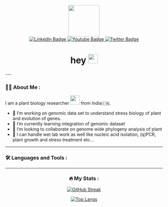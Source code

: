 <div id="header" align="center">
  <img src="https://media.giphy.com/media/l1fWtMmQbuGvm/giphy.gif" width="100"/>
</div>

<div id="badges" align="center">
  <a href="your-linkedin-URL">
    <img src="https://img.shields.io/badge/LinkedIn-blue?style=for-the-badge&logo=linkedin&logoColor=white" alt="LinkedIn Badge"/>
  </a>
  <a href="your-youtube-URL">
    <img src="https://img.shields.io/badge/YouTube-red?style=for-the-badge&logo=youtube&logoColor=white" alt="Youtube Badge"/>
  </a>
  <a href="your-twitter-URL">
    <img src="https://img.shields.io/badge/Twitter-blue?style=for-the-badge&logo=twitter&logoColor=white" alt="Twitter Badge"/>
  </a>
</div>
<div id="badges" align="center">
<img src="https://komarev.com/ghpvc/?username=your-github-sanjay7sngh&style=flat-square&color=blue" alt=""/
     </div>
  
<h1>
  hey
  <img src="https://media.giphy.com/media/hvRJCLFzcasrR4ia7z/giphy.gif" width="30px"/>
</h1>
<div align="left">
---

### :man_scientist: About Me :
I am a plant biology researcher <img src="https://media.giphy.com/media/stYnZNptINFsY/giphy.gif" width="30"> from India:india:.  

- 🔭 I’m  working on genomic data set to understand stress biology of plant and evolution of genes.
- 🌱 I’m currently learning integration of genomic dataset
- 👯 I’m looking to collaborate on genome wide phylogeny analysis of plant
- :dna: I can handle wet lab work as well like nucleic acid isolation, (q)PCR, plant growth and stress treatment etc...

---

### :hammer_and_wrench: Languages and Tools :

 </div>

  ---

### :fire: My Stats :
[![GitHub Streak](http://github-readme-streak-stats.herokuapp.com?user=sanjay7sngh&theme=dark&background=000000)](https://git.io/streak-stats)

[![Top Langs](https://github-readme-stats.vercel.app/api/top-langs/?username=your-github-username&layout=compact&theme=vision-friendly-dark)](https://github.com/anuraghazra/github-readme-stats)
